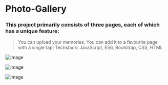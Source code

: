 # Photo-Gallery

### This project primarily consists of three pages, each of which has a unique feature: 
> You can upload your memories; 
> You can add it to a favourite page with a single tap; 
> Techstack: JavaScript, ES6, Bootstrap, CSS, HTML

![image](https://user-images.githubusercontent.com/90145442/215268926-88fd959d-f434-42d2-b15a-71a660a33cbf.png)


![image](https://user-images.githubusercontent.com/90145442/215269177-3dd68dbc-da1d-4391-b63f-203e0f6ab4e6.png)


![image](https://user-images.githubusercontent.com/90145442/215269206-f2c48b1d-ebfb-4219-9f35-125be8d327f8.png)
